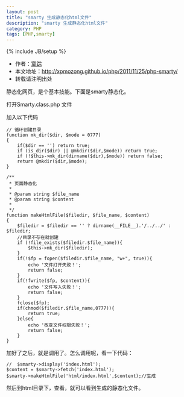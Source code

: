 ```yaml
---
layout: post
title: "smarty 生成静态化html文件"
description: "smarty 生成静态化html文件"
category: PHP
tags: [PHP,smarty]
---
```

{% include JB/setup %}

*	作者：<a href="http://weibo.com/xpmozong" target="blank">寞踪</a>
*	本文地址：http://xpmozong.github.io/php/2011/11/25/php-smarty/
*	转载请注明出处

静态化网页，是个基本技能。下面是smarty静态化。

打开Smarty.class.php 文件

加入以下代码

    // 循环创建目录 
    function mk_dir($dir, $mode = 0777) 
    { 
        if($dir == '') return true;
        if (is_dir($dir) || @mkdir($dir,$mode)) return true; 
        if (!$this->mk_dir(dirname($dir),$mode)) return false; 
        return @mkdir($dir,$mode); 
    } 

    /**
     * 页面静态化
     * 
     * @param string $file_name  
     * @param string $content
     *
     */
    function makeHtmlFile($filedir, $file_name, $content)
    {
        $filedir = $filedir == '' ? dirname(__FILE__).'/../../' : $filedir;
        //目录不存在就创建
        if (!file_exists($filedir.$file_name)){
            $this->mk_dir($filedir);
        }
        if(!$fp = fopen($filedir.$file_name, "w+", true)){
            echo '文件打开失败！';
            return false;
        }
        if(!fwrite($fp, $content)){
            echo '文件写入失败！';
            return false;
        }
        fclose($fp);
        if(chmod($filedir.$file_name,0777)){
            return true;
        }else{
            echo '改变文件权限失败！';
            return false;
        }   
    }


加好了之后，就是调用了。怎么调用呢，看一下代码：

    //  $smarty->display('index.html');
    $content = $smarty->fetch('index.html');
    $smarty->makeHtmlFile('html/index.html',$content);//生成


然后到html目录下，查看，就可以看到生成的静态化文件。